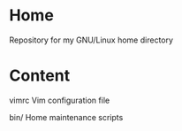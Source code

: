 Home
====

Repository for my GNU/Linux home directory

Content
=======
vimrc	Vim configuration file

bin/	Home maintenance scripts
